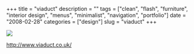 +++
title = "viaduct"
description = ""
tags = ["clean", "flash", "furniture", "interior design", "menus", "minimalist", "navigation", "portfolio"]
date = "2008-02-28"
categories = ["design"]
slug = "viaduct"
+++


 

  <div id="screens-thumbs" class="clearfix">
    <div class="txt-center" id="design-submission"><a href="http://www.viaduct.co.uk/"><img id='bluga-thumbnail-873' class='bluga-thumbnail large' src='http://media.konigi.com/bluga/
wt47f27915e0bcf_0.jpg'/></a></div>  
  </div>   
<p><a href="http://www.viaduct.co.uk/">http://www.viaduct.co.uk/</a></p>




